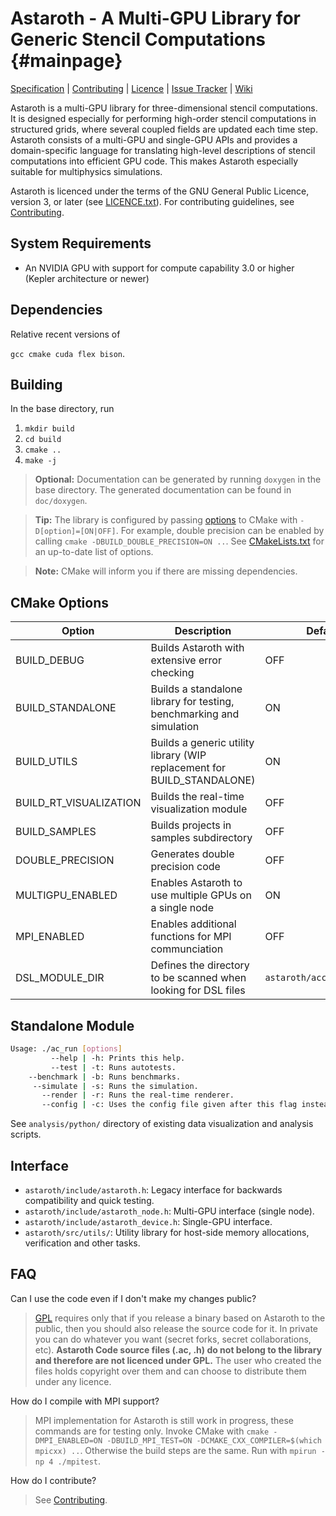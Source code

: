 # Astaroth - A Multi-GPU Library for Generic Stencil Computations {#mainpage}

[Specification](doc/Astaroth_API_specification_and_user_manual/API_specification_and_user_manual.md) | [Contributing](CONTRIBUTING.md) | [Licence](LICENCE.md) | [Issue Tracker](https://bitbucket.org/jpekkila/astaroth/issues?status=new&status=open) | [Wiki](https://bitbucket.org/jpekkila/astaroth/wiki/Home)

Astaroth is a multi-GPU library for three-dimensional stencil computations. It is designed especially for performing high-order stencil
computations in structured grids, where several coupled fields are updated each time step. Astaroth consists of a multi-GPU and single-GPU
APIs and provides a domain-specific language for translating high-level descriptions of stencil computations into efficient GPU code. This
makes Astaroth especially suitable for multiphysics simulations.

Astaroth is licenced under the terms of the GNU General Public Licence, version 3, or later
(see [LICENCE.txt](LICENCE.md)). For contributing guidelines,
see [Contributing](CONTRIBUTING.md).


## System Requirements
* An NVIDIA GPU with support for compute capability 3.0 or higher (Kepler architecture or newer)

## Dependencies
Relative recent versions of

`gcc cmake cuda flex bison`.

## Building

In the base directory, run

1. `mkdir build`
2. `cd build`
3. `cmake ..`
4. `make -j`

> **Optional:** Documentation can be generated by running `doxygen` in the base directory. The
generated documentation can be found in `doc/doxygen`.

> **Tip:**  The library is configured by passing [options](#markdown-header-cmake-options) to CMake with `-D[option]=[ON|OFF]`.
For example, double precision can be enabled by calling `cmake -DBUILD_DOUBLE_PRECISION=ON ..`.
See [CMakeLists.txt](https://bitbucket.org/jpekkila/astaroth/src/master/CMakeLists.txt) for an up-to-date list of options.

> **Note:** CMake will inform you if there are missing dependencies.

## CMake Options

| Option | Description | Default |
|--------|-------------|---------|
| BUILD_DEBUG | Builds Astaroth with extensive error checking | OFF |
| BUILD_STANDALONE | Builds a standalone library for testing, benchmarking and simulation | ON |
| BUILD_UTILS | Builds a generic utility library (WIP replacement for BUILD_STANDALONE) | ON |
| BUILD_RT_VISUALIZATION | Builds the real-time visualization module | OFF |
| BUILD_SAMPLES | Builds projects in samples subdirectory | OFF |
| DOUBLE_PRECISION | Generates double precision code | OFF |
| MULTIGPU_ENABLED | Enables Astaroth to use multiple GPUs on a single node | ON |
| MPI_ENABLED | Enables additional functions for MPI communciation | OFF |
| DSL_MODULE_DIR | Defines the directory to be scanned when looking for DSL files | `astaroth/acc/mhd_solver` |


## Standalone Module


```Bash
Usage: ./ac_run [options]
	     --help | -h: Prints this help.
	     --test | -t: Runs autotests.
	--benchmark | -b: Runs benchmarks.
	 --simulate | -s: Runs the simulation.
	   --render | -r: Runs the real-time renderer.
	   --config | -c: Uses the config file given after this flag instead of the default.
```

See `analysis/python/` directory of existing data visualization and analysis scripts.

## Interface

* `astaroth/include/astaroth.h`: Legacy interface for backwards compatibility and quick testing.
* `astaroth/include/astaroth_node.h`: Multi-GPU interface (single node).
* `astaroth/include/astaroth_device.h`: Single-GPU interface.
* `astaroth/src/utils/`: Utility library for host-side memory allocations, verification and other tasks.

## FAQ

Can I use the code even if I don't make my changes public?

> [GPL](LICENCE.md) requires only that if you release a binary based on Astaroth to the public, then you should also release the source code for it. In private you can do whatever you want (secret forks, secret collaborations, etc). **Astaroth Code source files (.ac, .h) do not belong to the library and therefore are not licenced under GPL.** The user who created the files holds copyright over them and can choose to distribute them under any licence.

How do I compile with MPI support?

> MPI implementation for Astaroth is still work in progress, these commands are for testing only. Invoke CMake with `cmake -DMPI_ENABLED=ON -DBUILD_MPI_TEST=ON -DCMAKE_CXX_COMPILER=$(which mpicxx) ..`. Otherwise the build steps are the same. Run with `mpirun -np 4 ./mpitest`.

How do I contribute?

> See [Contributing](CONTRIBUTING.md).
